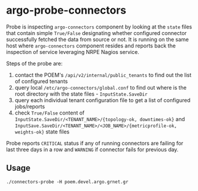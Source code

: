 # argo-probe-connectors

Probe is inspecting `argo-connectors` component by looking at the `state` files that contain simple `True/False` designating whether configured connector successfully fetched the data from source or not. It is running on the same host where `argo-connectors` component resides and reports back the inspection of service leveraging NRPE Nagios service.

Steps of the probe are:
1) contact the POEM's `/api/v2/internal/public_tenants` to find out the list of configured tenants
2) query local `/etc/argo-connectors/global.conf` to find out where is the root directory with the state files - `InputState.SaveDir`
3) query each individual tenant configuration file to get a list of configured jobs/reports
4) check `True/False` content of `InputState.SaveDir/<TENANT_NAME>/{topology-ok, downtimes-ok}` and `InputSave.SaveDir/<TENANT_NAME>/<JOB_NAME>/{metricprofile-ok, weights-ok}` state files

Probe reports `CRITICAL` status if any of running connectors are failing for last three days in a row and `WARNING` if connector fails for previous day.

## Usage

```
./connectors-probe -H poem.devel.argo.grnet.gr
```
